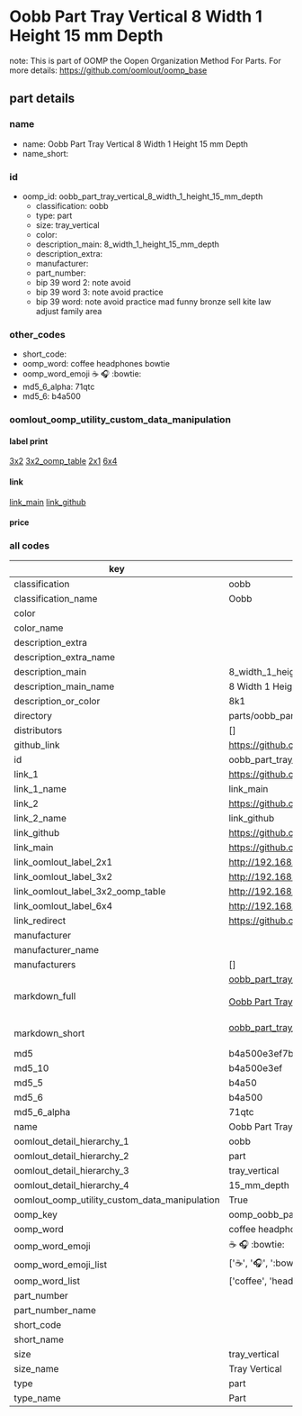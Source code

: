 # Oobb Part Tray Vertical 8 Width 1 Height 15 mm Depth  

note: This is part of OOMP the Oopen Organization Method For Parts. For more details: https://github.com/oomlout/oomp_base

##  part details
  







### name
* name: Oobb Part Tray Vertical 8 Width 1 Height 15 mm Depth
* name_short: 
### id
* oomp_id: oobb_part_tray_vertical_8_width_1_height_15_mm_depth
  * classification: oobb
  * type: part
  * size: tray_vertical
  * color: 
  * description_main: 8_width_1_height_15_mm_depth
  * description_extra: 
  * manufacturer: 
  * part_number: 
  * bip 39 word 2: note avoid
  * bip 39 word 3: note avoid practice
  * bip 39 word: note avoid practice mad funny bronze sell kite law adjust family area

### other_codes
* short_code: 
* oomp_word: coffee headphones bowtie
* oomp_word_emoji :coffee: :headphones: :bowtie:
* md5_6_alpha: 71qtc
* md5_6: b4a500






### oomlout_oomp_utility_custom_data_manipulation
#### label print
[3x2](http://192.168.1.245:1112/?label=oomp%2071qtc)
[3x2_oomp_table](http://192.168.1.108:1112/?label=oomp%2071qtc)
[2x1](http://192.168.1.242:1112/?label=oomp%2071qtc)
[6x4](http://192.168.1.55:1112/?label=oomp%2071qtc)    

#### link

[link_main](https://github.com/oomlout/oomlout_oomp_version_1_messy/tree/main/parts/oobb_part_tray_vertical_8_width_1_height_15_mm_depth) [link_github](https://github.com/oomlout/oomlout_oomp_version_1_messy/tree/main/parts/oobb_part_tray_vertical_8_width_1_height_15_mm_depth)                             

#### price







### all codes 
| key | value |  
| --- | --- |  
| classification | oobb |  
| classification_name | Oobb |  
| color |  |  
| color_name |  |  
| description_extra |  |  
| description_extra_name |  |  
| description_main | 8_width_1_height_15_mm_depth |  
| description_main_name | 8 Width 1 Height 15 mm Depth |  
| description_or_color | 8k1 |  
| directory | parts/oobb_part_tray_vertical_8_width_1_height_15_mm_depth |  
| distributors | [] |  
| github_link | https://github.com/oomlout/oomlout_oomp_part_src/tree/main/parts/oobb_part_tray_vertical_8_width_1_height_15_mm_depth |  
| id | oobb_part_tray_vertical_8_width_1_height_15_mm_depth |  
| link_1 | https://github.com/oomlout/oomlout_oomp_version_1_messy/tree/main/parts/oobb_part_tray_vertical_8_width_1_height_15_mm_depth |  
| link_1_name | link_main |  
| link_2 | https://github.com/oomlout/oomlout_oomp_version_1_messy/tree/main/parts/oobb_part_tray_vertical_8_width_1_height_15_mm_depth |  
| link_2_name | link_github |  
| link_github | https://github.com/oomlout/oomlout_oomp_version_1_messy/tree/main/parts/oobb_part_tray_vertical_8_width_1_height_15_mm_depth |  
| link_main | https://github.com/oomlout/oomlout_oomp_version_1_messy/tree/main/parts/oobb_part_tray_vertical_8_width_1_height_15_mm_depth |  
| link_oomlout_label_2x1 | http://192.168.1.242:1112/?label=oomp%2071qtc |  
| link_oomlout_label_3x2 | http://192.168.1.245:1112/?label=oomp%2071qtc |  
| link_oomlout_label_3x2_oomp_table | http://192.168.1.108:1112/?label=oomp%2071qtc |  
| link_oomlout_label_6x4 | http://192.168.1.55:1112/?label=oomp%2071qtc |  
| link_redirect | https://github.com/oomlout/oomlout_oomp_version_1_messy/tree/main/parts/oobb_part_tray_vertical_8_width_1_height_15_mm_depth |  
| manufacturer |  |  
| manufacturer_name |  |  
| manufacturers | [] |  
| markdown_full | [oobb_part_tray_vertical_8_width_1_height_15_mm_depth](none)<br>[](none)<br>[Oobb Part Tray Vertical 8 Width 1 Height 15 Mm Depth](none)<br><br> |  
| markdown_short | [oobb_part_tray_vertical_8_width_1_height_15_mm_depth](none)<br><br> |  
| md5 | b4a500e3ef7b386c72af185b52c404b5 |  
| md5_10 | b4a500e3ef |  
| md5_5 | b4a50 |  
| md5_6 | b4a500 |  
| md5_6_alpha | 71qtc |  
| name | Oobb Part Tray Vertical 8 Width 1 Height 15 mm Depth |  
| oomlout_detail_hierarchy_1 | oobb |  
| oomlout_detail_hierarchy_2 | part |  
| oomlout_detail_hierarchy_3 | tray_vertical |  
| oomlout_detail_hierarchy_4 | 15_mm_depth |  
| oomlout_oomp_utility_custom_data_manipulation | True |  
| oomp_key | oomp_oobb_part_tray_vertical_8_width_1_height_15_mm_depth |  
| oomp_word | coffee headphones bowtie |  
| oomp_word_emoji | :coffee: :headphones: :bowtie: |  
| oomp_word_emoji_list | [':coffee:', ':headphones:', ':bowtie:'] |  
| oomp_word_list | ['coffee', 'headphones', 'bowtie'] |  
| part_number |  |  
| part_number_name |  |  
| short_code |  |  
| short_name |  |  
| size | tray_vertical |  
| size_name | Tray Vertical |  
| type | part |  
| type_name | Part |  
